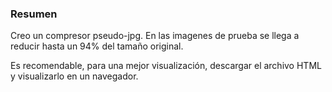 ### Resumen

Creo un compresor pseudo-jpg. En las imagenes de prueba se llega a reducir hasta un 94% del tamaño original.

Es recomendable, para una mejor visualización, descargar el archivo HTML y visualizarlo en un navegador.
